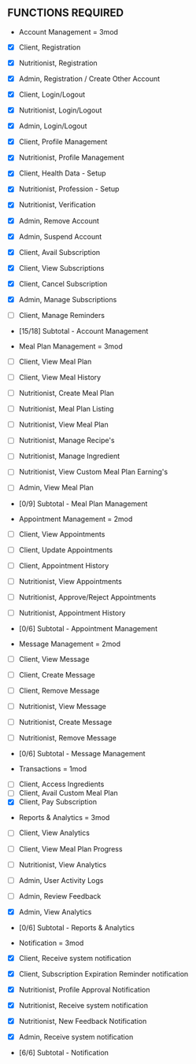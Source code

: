 ## FUNCTIONS REQUIRED

- Account Management = 3mod

- [x] Client, Registration
- [x] Nutritionist, Registration
- [x] Admin, Registration / Create Other Account

- [x] Client, Login/Logout
- [x] Nutritionist, Login/Logout
- [x] Admin, Login/Logout

- [x] Client, Profile Management
- [x] Nutritionist, Profile Management

- [x] Client, Health Data - Setup
- [x] Nutritionist, Profession - Setup
- [x] Nutritionist, Verification

- [x] Admin, Remove Account
- [x] Admin, Suspend Account

- [x] Client, Avail Subscription
- [x] Client, View Subscriptions
- [x] Client, Cancel Subscription
- [x] Admin, Manage Subscriptions

- [ ] Client, Manage Reminders

- [15/18] Subtotal - Account Management

- Meal Plan Management = 3mod
- [ ] Client, View Meal Plan
- [ ] Client, View Meal History

- [ ] Nutritionist, Create Meal Plan
- [ ] Nutritionist, Meal Plan Listing
- [ ] Nutritionist, View Meal Plan
- [ ] Nutritionist, Manage Recipe's
- [ ] Nutritionist, Manage Ingredient
- [ ] Nutritionist, View Custom Meal Plan Earning's

- [ ] Admin, View Meal Plan

- [0/9] Subtotal - Meal Plan Management

- Appointment Management = 2mod
- [ ] Client, View Appointments
- [ ] Client, Update Appointments
- [ ] Client, Appointment History

- [ ] Nutritionist, View Appointments
- [ ] Nutritionist, Approve/Reject Appointments
- [ ] Nutritionist, Appointment History

- [0/6] Subtotal - Appointment Management

- Message Management = 2mod
- [ ] Client, View Message
- [ ] Client, Create Message
- [ ] Client, Remove Message

- [ ] Nutritionist, View Message
- [ ] Nutritionist, Create Message
- [ ] Nutritionist, Remove Message

- [0/6] Subtotal - Message Management

- Transactions = 1mod
- [ ] Client, Access Ingredients
- [ ] Client, Avail Custom Meal Plan
- [x] Client, Pay Subscription

- Reports & Analytics = 3mod
- [ ] Client, View Analytics
- [ ] Client, View Meal Plan Progress

- [ ] Nutritionist, View Analytics

- [ ] Admin, User Activity Logs
- [ ] Admin, Review Feedback
- [x] Admin, View Analytics

- [0/6] Subtotal - Reports & Analytics

- Notification = 3mod
- [x] Client, Receive system notification
- [x] Client, Subscription Expiration Reminder notification

- [x] Nutritionist, Profile Approval Notification
- [x] Nutritionist, Receive system notification
- [x] Nutritionist, New Feedback Notification

- [x] Admin, Receive system notification

- [6/6] Subtotal - Notification
